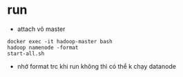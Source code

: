 # run 

- attach vô master 

```
docker exec -it hadoop-master bash    
hadoop namenode -format
start-all.sh  
```
- nhớ format trc khi run không thì có thể k chạy datanode

